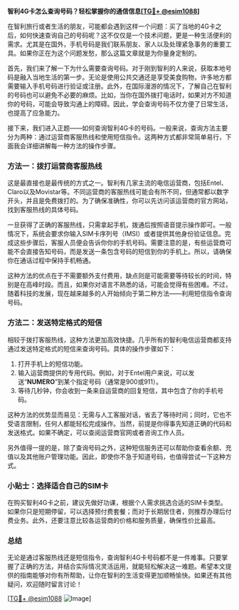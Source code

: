 **智利4G卡怎么查询号码？轻松掌握你的通信信息[[TG💪+ @esim1088](https://t.me/s/esim1088)]**

在智利旅行或者生活的朋友，可能都会遇到这样一个问题：买了当地的4G卡之后，如何快速查询自己的号码呢？这不仅仅是一个技术问题，更是一种生活便利的需求。尤其是在国外，手机号码是我们联系朋友、家人以及处理紧急事务的重要工具。如果你正在为这个问题发愁，那么这篇文章就是为你量身定制的。

首先，我们来了解一下为什么需要查询号码。对于刚到智利的人来说，获取本地号码是融入当地生活的第一步。无论是使用公共交通还是享受美食购物，许多地方都需要输入手机号码进行验证或注册。此外，在国际漫游的情况下，了解自己在智利的号码也可以避免不必要的麻烦。比如，当你在国外拨打电话时，如果对方不知道你的号码，可能会导致沟通上的障碍。因此，学会查询号码不仅方便了日常生活，也提高了应急能力。

接下来，我们进入正题——如何查询智利4G卡的号码。一般来说，查询方法主要分为两种：通过运营商客服热线和使用短信指令。这两种方式都非常简单易行，下面我会详细讲解每一种方法的操作步骤。

### 方法一：拨打运营商客服热线

这是最直接也是最传统的方式之一。智利有几家主流的电信运营商，包括Entel、Claro以及Movistar等。不同运营商的客服热线可能会有所不同，但通常都以数字开头，并且是免费拨打的。为了确保准确性，你可以先访问该运营商的官方网站，找到客服热线的具体号码。

一旦获得了正确的客服热线，只需拿起手机，拨通后按照语音提示操作即可。一般情况下，系统会要求你输入SIM卡序列号（IMSI）或者提供其他身份验证信息。完成这些步骤后，客服人员便会告诉你你的手机号码。需要注意的是，有些运营商可能不会直接告知号码，而是发送一条包含号码的短信到你的手机上。所以，请确保你在通话过程中保持手机畅通。

这种方法的优点在于不需要额外支付费用，缺点则是可能需要等待较长的时间，特别是在高峰时段。而且，如果你对语言不熟悉的话，可能会觉得有些困难。不过，随着科技的发展，现在越来越多的人开始倾向于第二种方法——利用短信指令查询号码。

### 方法二：发送特定格式的短信

相较于拨打客服热线，这种方法更加高效快捷。几乎所有的智利电信运营商都支持通过发送特定格式的短信来查询号码。具体的操作步骤如下：

1. 打开手机上的短信功能。
2. 输入运营商提供的专用代码。例如，对于Entel用户来说，可以发送“**NUMERO**”到某个指定号码（通常是900或911）。
3. 等待几秒钟，你会收到一条来自运营商的回复短信，其中包含了你的手机号码。

这种方法的优势显而易见：无需与人工客服对话，省去了等待时间；同时，它也不受语言限制，任何人都能轻松完成操作。当然，前提是你得事先知道正确的代码和发送格式。如果不确定，可以查阅运营商官网或者咨询工作人员。

另外值得一提的是，除了查询号码之外，这种短信服务还可以帮助你查看余额、充值以及其他账户管理功能。因此，即使你不急于知道号码，也值得尝试一下这种方式。

### 小贴士：选择适合自己的SIM卡

在购买智利4G卡之前，建议先做好功课，根据个人需求挑选合适的SIM卡类型。如果你只是短期停留，可以选择预付费套餐；而对于长期居住者，则推荐办理后付费业务。此外，还要注意比较各运营商的价格和服务质量，确保性价比最高。

### 总结

无论是通过客服热线还是短信指令，查询智利4G卡号码都不是一件难事。只要掌握了正确的方法，并结合实际情况灵活运用，就能轻松解决这一难题。希望本文提供的指南能够对你有所帮助，让你在智利的生活变得更加顺畅愉快。如果还有其他疑问，欢迎随时留言讨论！

[[TG💪+ @esim1088](https://t.me/s/esim1088) ![Image](https://i.postimg.cc/4NQfJmqS/Snipaste-2025-05-13-00-14-12.png)]